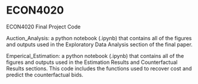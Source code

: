 # ECON4020
ECON4020 Final Project Code

Auction_Analysis: a python notebook (.ipynb) that contains all of the figures and outputs used in the Exploratory Data Analysis section of the final paper.

Emperical_Estimation: a python notebook (.ipynb) that contains all of the figures and outputs used in the Estimation Results and Counterfactual Results sections. This code includes the functions used to recover cost and predict the counterfactual bids.
